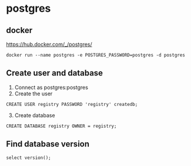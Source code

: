# postgres

## docker
 https://hub.docker.com/_/postgres/
```
docker run --name postgres -e POSTGRES_PASSWORD=postgres -d postgres
```
## Create user and database
1. Connect as postgres:postgres
2. Create the user
```
CREATE USER registry PASSWORD 'registry' createdb;
```
3. Create database
```
CREATE DATABASE registry OWNER = registry;
```

## Find database version
```
select version();
```
